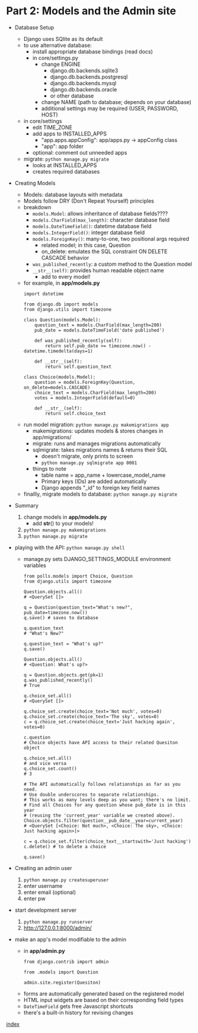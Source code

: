 # Part 2: Models and the Admin site

* Database Setup
    - Django uses SQlite as its default
    - to use alternative database:
        * install appropriate database bindings (read docs)
        * in core/settings.py
            - change ENGINE
                * django.db.backends.sqlite3
                * django.db.backends.postgresql
                * django.db.backends.mysql
                * django.db.backends.oracle
                * or other database
            - change NAME (path to database; depends on your database)
            - additional settings may be required (USER, PASSWORD, HOST)
    - in core/settings
        * edit TIME_ZONE
        * add apps to INSTALLED_APPS
            - "app.apps.appConfig": app/apps.py -> appConfig class
            - "app": app folder
        * optional: comment out unneeded apps
    - migrate: `python manage.py migrate`
        * looks at INSTALLED_APPS
        * creates required databases

* Creating Models
    - Models: database layouts with metadata
    - Models follow DRY (Don't Repeat Yourself) principles
    - breakdown
        * `models.Model`: allows inheritance of database fields????
        * `models.CharField(max_length)`: character database field
        * `models.DateTimeField()`: datetime database field
        * `models.IntegerField()`: integer database field
        * `models.ForeignKey()`: many-to-one, two positional args required
            - related model; in this case, Question
            - on_delete: emulates the SQL constraint ON DELETE CASCADE behavior
        * `was_published_recently`: a custom method to the Question model
        * `__str__(self)`: provides human readable object name
            - add to every model!
    - for example, in **app/models.py**
        ```python3
        import datetime
        
        from django.db import models
        from django.utils import timezone
        
        class Question(models.Model):
            question_text = models.CharField(max_length=200)
            pub_date = models.DateTimeField('date published')
            
            def was_published_recently(self):
                return self.pub_date >= timezone.now() - datetime.timedelta(days=1)
            
            def __str__(self):
                return self.question_text
        
        class Choice(models.Model):
            question = models.ForeignKey(Question, on_delete=models.CASCADE)
            choice_text = models.CharField(max_length=200)
            votes = models.IntegerField(default=0)
            
            def __str__(self):
                return self.choice_text
        ```
    - run model migration: `python manage.py makemigrations app`
        * makemigrations: updates models & stores changes in app/migrations/
        * migrate: runs and manages migrations automatically
        * sqlmigrate: takes migrations names & returns their SQL
            - doesn't migrate, only prints to screen
            - `python manage.py sqlmigrate app 0001`
        * things to note
            - table name = app_name + lowercase_model_name
            - Primary keys (IDs) are added automatically
            - Django appends "_id" to foreign key field names
    - finallly, migrate models to database: `python manage.py migrate`

* Summary
    1. change models in **app/models.py**
        - add __str__() to your models!
    3. `python manage.py makemigrations`
    4. `python manage.py migrate`

* playing with the API: `python manage.py shell`
    - manage.py sets DJANGO_SETTINGS_MODULE environment variables
        ```python3
        from polls.models import Choice, Question
        from django.utils import timezone
        
        Question.objects.all()
        # <QuerySet []>
        
        q = Question(question_text="What's new?", pub_date=timezone.now())
        q.save() # saves to database
        
        q.question_text
        # "What's New?"
        
        q.question_text = "What's up?"
        q.save()
        
        Question.objects.all()
        # <Question: What's up?>
        
        q = Question.objects.get(pk=1)
        q.was_published_recently()
        # True
        
        q.choice_set.all()
        # <QuerySet []>
        
        q.choice_set.create(choice_text='Not much', votes=0)
        q.choice_set.create(choice_text='The sky', votes=0)
        c = q.choice_set.create(choice_text='Just hacking again', votes=0)
        
        c.question 
        # Choice objects have API access to their related Quesiton object
        
        q.choice_set.all()
        # and vice versa
        q.choice_set.count()
        # 3
        
        # The API automatically follows relationships as far as you need.
        # Use double underscores to separate relationships.
        # This works as many levels deep as you want; there's no limit.
        # Find all Choices for any question whose pub_date is in this year
        # (reusing the 'current_year' variable we created above).
        Choice.objects.filter(question__pub_date__year=current_year)
        # <QuerySet [<Choice: Not much>, <Choice: The sky>, <Choice: Just hacking again>]>
        
        c = q.choice_set.filter(choice_text__startswith='Just hacking')
        c.delete() # to delete a choice
        
        q.save()
        ```

* Creating an admin user
    1. `python manage.py createsuperuser`
    2. enter username
    3. enter email (optional)
    4. enter pw

* start development server
    1. `python manage.py runserver`
    2. http://127.0.0.1:8000/admin/

* make an app's model modifiable to the admin
    - in **app/admin.py**
        ```python3
        from django.contrib import admin
        
        from .models import Question
        
        admin.site.register(Quesiton)
        ```
    - forms are automatically generated based on the registered model
    - HTML input widgets are based on their corresponding field types
    - `DateTimeField` gets free Javascript shortcuts
    - there's a built-in history for revising changes


[index](../index.md)
